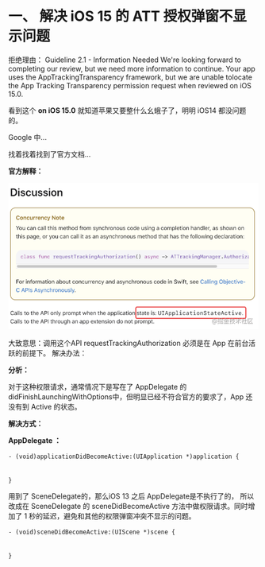 # 一、 解决 iOS 15 的 ATT 授权弹窗不显示问题

拒绝理由：
Guideline 2.1 - Information Needed
We're looking forward to completing our review, but we need more information to continue. Your app uses the AppTrackingTransparency framework, but we are unable tolocate the App Tracking Transparency permission request when reviewed on iOS 15.0.

看到这个 **on iOS 15.0** 就知道苹果又要整什么幺蛾子了，明明 iOS14 都没问题的。

Google 中...

找着找着找到了官方文档...

**官方解释：**

![](https://github.com/dongpeng66/iOS-/blob/main/images/1.png)

大致意思：调用这个API requestTrackingAuthorization 必须是在 App 在前台活跃的前提下。
解决办法：

**分析：**

对于这种权限请求，通常情况下是写在了 AppDelegate 的 didFinishLaunchingWithOptions中，但明显已经不符合官方的要求了，App 还没有到 Active 的状态。

**解决方式：**

**AppDelegate ：**



```
- (void)applicationDidBecomeActive:(UIApplication *)application {


}
```

用到了 SceneDelegate的，那么iOS 13 之后 AppDelegate是不执行了的， 所以改成在 SceneDelegate 的 sceneDidBecomeActive 方法中做权限请求。同时增加了 1 秒的延迟，避免和其他的权限弹窗冲突不显示的问题。


```
- (void)sceneDidBecomeActive:(UIScene *)scene {


}

```


